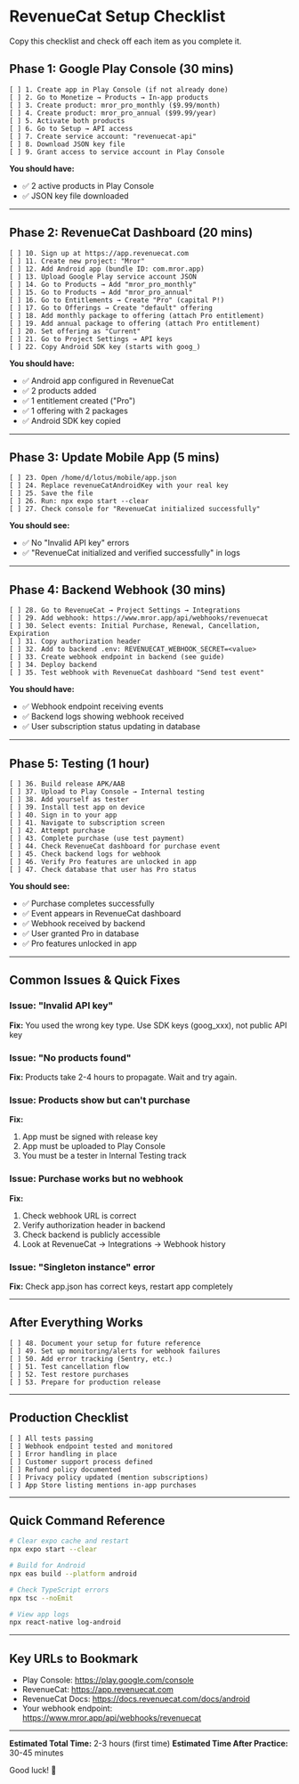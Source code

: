 # RevenueCat Setup Checklist

Copy this checklist and check off each item as you complete it.

## Phase 1: Google Play Console (30 mins)

```
[ ] 1. Create app in Play Console (if not already done)
[ ] 2. Go to Monetize → Products → In-app products
[ ] 3. Create product: mror_pro_monthly ($9.99/month)
[ ] 4. Create product: mror_pro_annual ($99.99/year)
[ ] 5. Activate both products
[ ] 6. Go to Setup → API access
[ ] 7. Create service account: "revenuecat-api"
[ ] 8. Download JSON key file
[ ] 9. Grant access to service account in Play Console
```

**You should have:**
- ✅ 2 active products in Play Console
- ✅ JSON key file downloaded

---

## Phase 2: RevenueCat Dashboard (20 mins)

```
[ ] 10. Sign up at https://app.revenuecat.com
[ ] 11. Create new project: "Mror"
[ ] 12. Add Android app (bundle ID: com.mror.app)
[ ] 13. Upload Google Play service account JSON
[ ] 14. Go to Products → Add "mror_pro_monthly"
[ ] 15. Go to Products → Add "mror_pro_annual"
[ ] 16. Go to Entitlements → Create "Pro" (capital P!)
[ ] 17. Go to Offerings → Create "default" offering
[ ] 18. Add monthly package to offering (attach Pro entitlement)
[ ] 19. Add annual package to offering (attach Pro entitlement)
[ ] 20. Set offering as "Current"
[ ] 21. Go to Project Settings → API keys
[ ] 22. Copy Android SDK key (starts with goog_)
```

**You should have:**
- ✅ Android app configured in RevenueCat
- ✅ 2 products added
- ✅ 1 entitlement created ("Pro")
- ✅ 1 offering with 2 packages
- ✅ Android SDK key copied

---

## Phase 3: Update Mobile App (5 mins)

```
[ ] 23. Open /home/d/lotus/mobile/app.json
[ ] 24. Replace revenueCatAndroidKey with your real key
[ ] 25. Save the file
[ ] 26. Run: npx expo start --clear
[ ] 27. Check console for "RevenueCat initialized successfully"
```

**You should see:**
- ✅ No "Invalid API key" errors
- ✅ "RevenueCat initialized and verified successfully" in logs

---

## Phase 4: Backend Webhook (30 mins)

```
[ ] 28. Go to RevenueCat → Project Settings → Integrations
[ ] 29. Add webhook: https://www.mror.app/api/webhooks/revenuecat
[ ] 30. Select events: Initial Purchase, Renewal, Cancellation, Expiration
[ ] 31. Copy authorization header
[ ] 32. Add to backend .env: REVENUECAT_WEBHOOK_SECRET=<value>
[ ] 33. Create webhook endpoint in backend (see guide)
[ ] 34. Deploy backend
[ ] 35. Test webhook with RevenueCat dashboard "Send test event"
```

**You should have:**
- ✅ Webhook endpoint receiving events
- ✅ Backend logs showing webhook received
- ✅ User subscription status updating in database

---

## Phase 5: Testing (1 hour)

```
[ ] 36. Build release APK/AAB
[ ] 37. Upload to Play Console → Internal testing
[ ] 38. Add yourself as tester
[ ] 39. Install test app on device
[ ] 40. Sign in to your app
[ ] 41. Navigate to subscription screen
[ ] 42. Attempt purchase
[ ] 43. Complete purchase (use test payment)
[ ] 44. Check RevenueCat dashboard for purchase event
[ ] 45. Check backend logs for webhook
[ ] 46. Verify Pro features are unlocked in app
[ ] 47. Check database that user has Pro status
```

**You should see:**
- ✅ Purchase completes successfully
- ✅ Event appears in RevenueCat dashboard
- ✅ Webhook received by backend
- ✅ User granted Pro in database
- ✅ Pro features unlocked in app

---

## Common Issues & Quick Fixes

### Issue: "Invalid API key"
**Fix:** You used the wrong key type. Use SDK keys (goog_xxx), not public API key

### Issue: "No products found"
**Fix:** Products take 2-4 hours to propagate. Wait and try again.

### Issue: Products show but can't purchase
**Fix:**
1. App must be signed with release key
2. App must be uploaded to Play Console
3. You must be a tester in Internal Testing track

### Issue: Purchase works but no webhook
**Fix:**
1. Check webhook URL is correct
2. Verify authorization header in backend
3. Check backend is publicly accessible
4. Look at RevenueCat → Integrations → Webhook history

### Issue: "Singleton instance" error
**Fix:** Check app.json has correct keys, restart app completely

---

## After Everything Works

```
[ ] 48. Document your setup for future reference
[ ] 49. Set up monitoring/alerts for webhook failures
[ ] 50. Add error tracking (Sentry, etc.)
[ ] 51. Test cancellation flow
[ ] 52. Test restore purchases
[ ] 53. Prepare for production release
```

---

## Production Checklist

```
[ ] All tests passing
[ ] Webhook endpoint tested and monitored
[ ] Error handling in place
[ ] Customer support process defined
[ ] Refund policy documented
[ ] Privacy policy updated (mention subscriptions)
[ ] App Store listing mentions in-app purchases
```

---

## Quick Command Reference

```bash
# Clear expo cache and restart
npx expo start --clear

# Build for Android
npx eas build --platform android

# Check TypeScript errors
npx tsc --noEmit

# View app logs
npx react-native log-android
```

---

## Key URLs to Bookmark

- Play Console: https://play.google.com/console
- RevenueCat: https://app.revenuecat.com
- RevenueCat Docs: https://docs.revenuecat.com/docs/android
- Your webhook endpoint: https://www.mror.app/api/webhooks/revenuecat

---

**Estimated Total Time:** 2-3 hours (first time)
**Estimated Time After Practice:** 30-45 minutes

Good luck! 🚀
